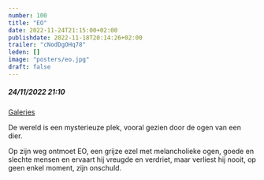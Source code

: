 ```yaml
---
number: 100
title: "EO"
date: 2022-11-24T21:15:00+02:00
publishdate: 2022-11-18T20:14:26+02:00
trailer: "cNodDgOHq78"
leden: []
image: "posters/eo.jpg"
draft: false
---
```


##### 24/11/2022 21:10

[Galeries](https://galeries.be/nl/eo/)

De wereld is een mysterieuze plek, vooral gezien door de ogen van een dier.
 <!--more-->
Op zijn weg ontmoet EO, een grijze ezel met melancholieke ogen, goede en slechte
mensen en ervaart hij vreugde en verdriet, maar verliest hij nooit, op geen enkel
moment, zijn onschuld.